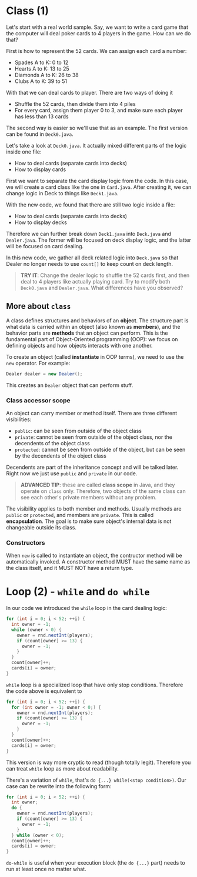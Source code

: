 # Class (1)

Let's start with a real world sample. Say, we want to write a card game that
the computer will deal poker cards to 4 players in the game. How can we do that?

First is how to represent the 52 cards. We can assign each card a number:

* Spades A to K: 0 to 12
* Hearts A to K: 13 to 25
* Diamonds A to K: 26 to 38
* Clubs A to K: 39 to 51

With that we can deal cards to player. There are two ways of doing it

* Shuffle the 52 cards, then divide them into 4 piles
* For every card, assign them player 0 to 3, and make sure each player has less
  than 13 cards

The second way is easier so we'll use that as an example. The first version can
be found in `Deck0.java`.

Let's take a look at `Deck0.java`. It actually mixed different parts of the
logic inside one file:

* How to deal cards (separate cards into decks)
* How to display cards

First we want to separate the card display logic from the code. In this case,
we will create a card class like the one in `Card.java`. After creating it,
we can change logic in Deck to things like `Deck1.java`.

With the new code, we found that there are still two logic inside a file:

* How to deal cards (separate cards into decks)
* How to display decks

Therefore we can further break down `Deck1.java` into `Deck.java` and
`Dealer.java`. The former will be focused on deck display logic, and the latter
will be focused on card dealing.

In this new code, we gather all deck related logic into `Deck.java` so that
Dealer no longer needs to use `count[]` to keep count on deck length.

> **TRY IT**: Change the dealer logic to shuffle the 52 cards first, and then
  deal to 4 players like actually playing card. Try to modify both `Deck0.java`
  and `Dealer.java`. What differences have you observed?

## More about `class`

A class defines structures and behaviors of an **object**. The structure part
is what data is carried within an object (also known as **members**), and the
behavior parts are **methods** that an object can perform. This is the
fundamental part of Object-Oriented programming (OOP): we focus on defining
objects and how objects interacts with one another.

To create an object (called **instantiate** in OOP terms), we need to use the
`new` operator. For example:

```java
Dealer dealer = new Dealer();
```

This creates an `Dealer` object that can perform stuff.

### Class accessor scope

An object can carry member or method itself. There are three different
visibilities:
* `public`: can be seen from outside of the object class
* `private`: cannot be seen from outside of the object class, nor the decendents
  of the object class
* `protected`: cannot be seen from outside of the object, but can be seen by
  the decendents of the object class

Decendents are part of the inheritance concept and will be talked later. Right
now we just use `public` and `private` in our code.

> **ADVANCED TIP**: these are called **class scope** in Java, and they operate
  on `class` only. Therefore, two objects of the same class can see each other's
  private members without any problem.

The visibility applies to both member and methods. Usually methods are `public`
or `protected`, and members are `private`. This is called **encapsulation**.
The goal is to make sure object's internal data is not changeable outside its
class.

### Constructors

When `new` is called to instantiate an object, the contructor method will be
automatically invoked. A constructor method MUST have the same name as the class
itself, and it MUST NOT have a return type.

# Loop (2) - `while` and `do while`

In our code we introduced the `while` loop in the card dealing logic:

```java
for (int i = 0; i < 52; ++i) {
  int owner = -1;
  while (owner < 0) {
    owner = rnd.nextInt(players);
    if (count[owner] >= 13) {
      owner = -1;
    }
  }
  count[owner]++;
  cards[i] = owner;
}
```

`while` loop is a specialized loop that have only stop conditions. Therefore
the code above is equivalent to

```java
for (int i = 0; i < 52; ++i) {
  for (int owner = -1; owner < 0;) {
    owner = rnd.nextInt(players);
    if (count[owner] >= 13) {
      owner = -1;
    }
  }
  count[owner]++;
  cards[i] = owner;
}
```

This version is way more cryptic to read (though totally legit). Therefore you
can treat `while` loop as more about readability.

There's a variation of `while`, that's `do {...} while(<stop condition>)`. Our
case can be rewrite into the following form:

```java
for (int i = 0; i < 52; ++i) {
  int owner;
  do {
    owner = rnd.nextInt(players);
    if (count[owner] >= 13) {
      owner = -1;
    }
  } while (owner < 0);
  count[owner]++;
  cards[i] = owner;
}
```

`do-while` is useful when your execution block (the `do {...}` part) needs to
run at least once no matter what.